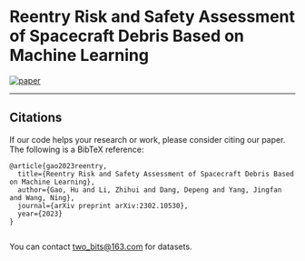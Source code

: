 # Reentry Risk and Safety Assessment of Spacecraft Debris Based on Machine Learning

[![paper](https://img.shields.io/badge/arXiv-Paper-brightgreen)](https://arxiv.org/abs/2302.10530)

<hr>

 ## Citations
If our code helps your research or work, please consider citing our paper.
The following is a BibTeX reference:

```
@article{gao2023reentry,
  title={Reentry Risk and Safety Assessment of Spacecraft Debris Based on Machine Learning},
  author={Gao, Hu and Li, Zhihui and Dang, Depeng and Yang, Jingfan and Wang, Ning},
  journal={arXiv preprint arXiv:2302.10530},
  year={2023}
}


```
You can contact  two_bits@163.com  for datasets.
